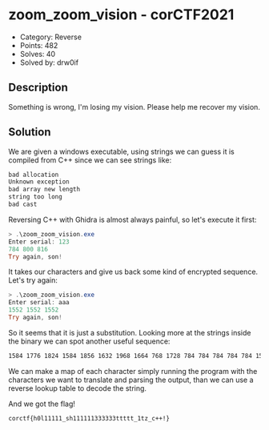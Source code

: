# zoom_zoom_vision - corCTF2021

- Category: Reverse
- Points: 482
- Solves: 40
- Solved by: drw0if

## Description

Something is wrong, I'm losing my vision. Please help me recover my vision.

## Solution

We are given a windows executable, using strings we can guess it is compiled from C++ since we can see strings like:
```bash
bad allocation
Unknown exception
bad array new length
string too long
bad cast
```

Reversing C++ with Ghidra is almost always painful, so let's execute it first:
```powershell
> .\zoom_zoom_vision.exe
Enter serial: 123
784 800 816
Try again, son!
```

It takes our characters and give us back some kind of encrypted sequence. Let's try again:
```powershell
> .\zoom_zoom_vision.exe
Enter serial: aaa
1552 1552 1552
Try again, son!
```

So it seems that it is just a substitution. Looking more at the strings inside the binary we can spot another useful sequence:
```bash
1584 1776 1824 1584 1856 1632 1968 1664 768 1728 784 784 784 784 784 1520 1840 1664 784 784 784 784 784 784 816 816 816 816 816 816 1856 1856 1856 1856 1856 1520 784 1856 1952 1520 1584 688 688 528 2000
```

We can make a map of each character simply running the program with the characters we want to translate and parsing the output, than we can use a reverse lookup table to decode the string.

And we got the flag!

```
corctf{h0l11111_sh111111333333ttttt_1tz_c++!}
```